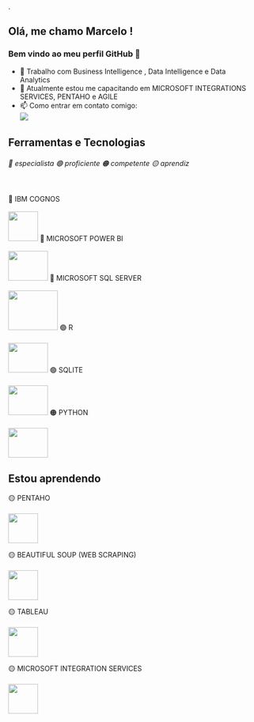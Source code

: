 .

## Olá, me chamo Marcelo ! 
### Bem vindo ao meu perfil GitHub 👋

- 🔭 Trabalho com Business Intelligence , Data Intelligence e Data Analytics 
- 🌱 Atualmente estou me capacitando em MICROSOFT INTEGRATIONS SERVICES, PENTAHO e AGILE
- 📫 Como entrar em contato comigo: <a href = "mailto:marcelomuniz64301@gmail.com"><br/><img src="https://img.shields.io/badge/Gmail-D14836?style=for-the-badge&logo=gmail&logoColor=white" target="_blank"></a>

<!---
- 🔭 Atualmente estou trabalhando ... 
- 🌱 Atualmente estou aprendendo ...
- 👯 Estou procurando colaborar em ...
- 🤔 Estou procurando ajuda com ...
- 💬 Pergunte-me sobre ...
- 📫 Como entrar em contato comigo: ...
- 😄 Pronomes: ...
- ⚡ Curiosidade: ...
- ⚡ Curiosidade: Aficcionado por STAR WARS 🛸, praticante de artes marciais (jiu jitsu, muay thai) 🥋, torcedor do Fortaleza E.C ⚽, pai de 4 filhos 👨‍👨‍👧‍👦e casado com uma LINDA mulher 🥰!  
--->

## Ferramentas e Tecnologias 
###### 🔵 especialista 🟢 proficiente 🟠 competente 🟡 aprendiz <br>
<br>
<!--- IBM COGNOS ---> 
🔵 IBM COGNOS <br>
<br>
 <!--- POWER BI --->
<img src="https://www.isnotdown.com/assets/pics/ibm-cognos.png" width="60" height="60"/>    
🔵 MICROSOFT POWER BI <br>
<br>
<!--- MICROSOFT SQL SERVER --->
<img src="https://www.interop.com.br/wp-content/uploads/2019/04/power-BI.png" width="80" height="60"/>
🔵 MICROSOFT SQL SERVER <br>
<br>
<img src="https://th.bing.com/th/id/OIP.JSrAdYAFOcWJJ_dTO2Rt1QHaD2?pid=ImgDet&rs=1" width="100" height="80"/>
<!--- R --->
🟢 R <br>
<br>
<img src="https://europeanhealtheconomics.com/wp-content/uploads/R-Programming-Online-Course-e1541588734550.jpg" width="80" height="60"/>  
<!---SQLITE --->
🟢 SQLITE <br>
<br>
<img src="https://cdn.ourcodeworld.com/public-media/articles/articleocw-5c645134e8f81.jpg" width="80" height="60"/>
 <!--- PYTHON --->
🟠 PYTHON <br>
<br>
<img src="https://www.python.org/static/community_logos/python-logo.png" width="80" height="60"/>

## Estou aprendendo
<!--- PENTAHO --->
🟡 PENTAHO <br>
<br>
<img src="http://databool.com/wp-content/uploads/2020/03/o-que-e-pentaho.png" width="60" height="60"/>
<!--- BEAUTIFUL SOUP (WEB SCRAPING) --->
🟡 BEAUTIFUL SOUP (WEB SCRAPING) <br>
 <br>
<img src="https://www.crummy.com/software/BeautifulSoup/bs4/doc/_images/6.1.jpg" width="60" height="60"/>
<!--- TABLEAU --->
🟡 TABLEAU <br>
<br>
<img src="https://analyticstraininghub.com/wp-content/uploads/2020/10/Tableau-Logo-1-800x800.jpg" width="60" height="60"/>
<!--- MICROSOFT INTEGRATION SERVICES --->
🟡  MICROSOFT INTEGRATION SERVICES <br>
<br>
<img src="https://upload.wikimedia.org/wikipedia/commons/thumb/5/5f/Visual_Studio_Logo_%282013-2017%29.svg/500px-Visual_Studio_Logo_%282013-2017%29.svg.png?20131108173236" width="60" height="60"/>

<!---
marceloma27/marceloma27 is a ✨ special ✨ repository because its `README.md` (this file) appears on your GitHub profile.
You can click the Preview link to take a look at your changes.
--->
